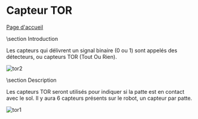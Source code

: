 # Capteur TOR #

[Page d'accueil](../Rapport_Waquet-Dhalluin.html)

\section Introduction

Les capteurs qui délivrent un signal binaire (0 ou 1) sont appelés des détecteurs, ou capteurs TOR (Tout Ou Rien).

![tor2] 

\section Description

Les capteurs TOR seront utilisés pour indiquer si la patte est en contact avec le sol.
Il y aura 6 capteurs présents sur le robot, un capteur par patte.

![tor1]

[tor1]: ..\img\tor1.jpg "Exemple de capteur TOR"
[tor2]: ..\img\tor2.jpg "Principe"